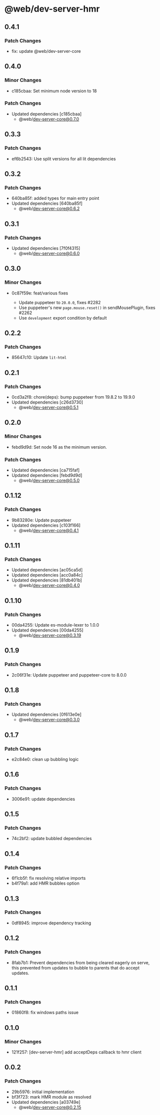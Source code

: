 # @web/dev-server-hmr

## 0.4.1

### Patch Changes

- fix: update @web/dev-server-core

## 0.4.0

### Minor Changes

- c185cbaa: Set minimum node version to 18

### Patch Changes

- Updated dependencies [c185cbaa]
  - @web/dev-server-core@0.7.0

## 0.3.3

### Patch Changes

- ef6b2543: Use split versions for all lit dependencies

## 0.3.2

### Patch Changes

- 640ba85f: added types for main entry point
- Updated dependencies [640ba85f]
  - @web/dev-server-core@0.6.2

## 0.3.1

### Patch Changes

- Updated dependencies [7f0f4315]
  - @web/dev-server-core@0.6.0

## 0.3.0

### Minor Changes

- 0c87f59e: feat/various fixes

  - Update puppeteer to `20.0.0`, fixes #2282
  - Use puppeteer's new `page.mouse.reset()` in sendMousePlugin, fixes #2262
  - Use `development` export condition by default

## 0.2.2

### Patch Changes

- 85647c10: Update `lit-html`

## 0.2.1

### Patch Changes

- 0cd3a2f8: chore(deps): bump puppeteer from 19.8.2 to 19.9.0
- Updated dependencies [c26d3730]
  - @web/dev-server-core@0.5.1

## 0.2.0

### Minor Changes

- febd9d9d: Set node 16 as the minimum version.

### Patch Changes

- Updated dependencies [ca715faf]
- Updated dependencies [febd9d9d]
  - @web/dev-server-core@0.5.0

## 0.1.12

### Patch Changes

- 9b83280e: Update puppeteer
- Updated dependencies [c103f166]
  - @web/dev-server-core@0.4.1

## 0.1.11

### Patch Changes

- Updated dependencies [ac05ca5d]
- Updated dependencies [acc0a84c]
- Updated dependencies [81db401b]
  - @web/dev-server-core@0.4.0

## 0.1.10

### Patch Changes

- 00da4255: Update es-module-lexer to 1.0.0
- Updated dependencies [00da4255]
  - @web/dev-server-core@0.3.19

## 0.1.9

### Patch Changes

- 2c06f31e: Update puppeteer and puppeteer-core to 8.0.0

## 0.1.8

### Patch Changes

- Updated dependencies [0f613e0e]
  - @web/dev-server-core@0.3.0

## 0.1.7

### Patch Changes

- e2c84e0: clean up bubbling logic

## 0.1.6

### Patch Changes

- 3006e91: update dependencies

## 0.1.5

### Patch Changes

- 74c2bf2: update bubbled dependencies

## 0.1.4

### Patch Changes

- 6f1cb5f: fix resolving relative imports
- b4f79a1: add HMR bubbles option

## 0.1.3

### Patch Changes

- 0df8945: improve dependency tracking

## 0.1.2

### Patch Changes

- 8fab7b1: Prevent dependencies from being cleared eagerly on serve, this prevented from updates to bubble to parents that do accept updates.

## 0.1.1

### Patch Changes

- 01860f8: fix windows paths issue

## 0.1.0

### Minor Changes

- 121f257: [dev-server-hmr] add acceptDeps callback to hmr client

## 0.0.2

### Patch Changes

- 29b5976: initial implementation
- bf3f723: mark HMR module as resolved
- Updated dependencies [a03749e]
  - @web/dev-server-core@0.2.15
